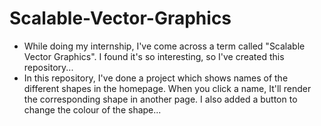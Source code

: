 # Scalable-Vector-Graphics
- While doing my internship, I've come across a term called "Scalable Vector Graphics". I found it's so interesting, so I've created this repository...
- In this repository, I've done a project which shows names of the different shapes in the homepage. When you click a name, It'll render the corresponding shape in another page. I also added a button to change the colour of the shape...
